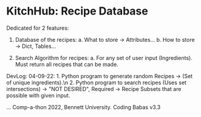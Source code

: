 # KitchHub: Recipe Database
Dedicated for 2 features:
  1. Database of the recipes:
      a. What to store -> Attributes...
      b. How to store -> Dict, Tables...
  
  2. Search Algorithm for recipes:
      a. For any set of user input (Ingredients). Must return all recipes that can be made.
      
DevLog:
  04-09-22: 
						1. Python program to generate random Recipes -> (Set of unique ingredients).\n
            2. Python program to search recipes (Uses set intersections) -> "NOT DESIRED", Required -> Recipe Subsets that are possible with given input.
  
  ...
Comp-a-thon 2022, Bennett University. Coding Babas v3.3
